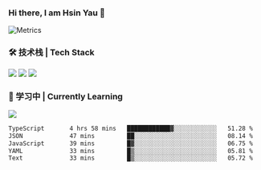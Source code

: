 ### Hi there, I am Hsin Yau 👋 
![Metrics](https://metrics.lecoq.io/hsinyau?template=classic&base.header=0&base.activity=0&base.community=0&base.repositories=0&base.metadata=0&activity=1&rss=1&base=header%2C%20activity%2C%20community%2C%20repositories%2C%20metadata&base.indepth=false&base.hireable=false&base.skip=false&activity=false&activity.limit=5&activity.load=300&activity.days=14&activity.visibility=all&activity.timestamps=false&activity.filter=all&rss=false&rss.source=https%3A%2F%2Fhsinyau.cc%2Frss.xml&rss.limit=4&config.timezone=Asia%2FShanghai)

### 🛠 技术栈 | Tech Stack
![](https://skillicons.dev/icons?i=html,css,js,ts,sass,jquery,bootstrap,vue&theme=light) 
![](https://skillicons.dev/icons?i=vite,nuxtjs,webpack,tailwindcss,windicss,nodejs,express,markdown&theme=light)
![](https://skillicons.dev/icons?i=mysql,mongodb,git,pug,vscode,idea,ps,figma&theme=light)

### 📖 学习中 | Currently Learning

![](https://skillicons.dev/icons?i=react,nextjs,svelte,nestjs,nginx,docker,rollupjs&theme=light)

<!--START_SECTION:waka-->

```txt
TypeScript       4 hrs 58 mins   ████████████▓░░░░░░░░░░░░   51.28 %
JSON             47 mins         ██░░░░░░░░░░░░░░░░░░░░░░░   08.14 %
JavaScript       39 mins         █▓░░░░░░░░░░░░░░░░░░░░░░░   06.75 %
YAML             33 mins         █▒░░░░░░░░░░░░░░░░░░░░░░░   05.81 %
Text             33 mins         █▒░░░░░░░░░░░░░░░░░░░░░░░   05.72 %
```

<!--END_SECTION:waka-->

